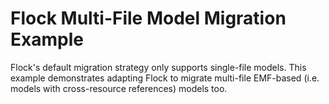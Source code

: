 # Flock Multi-File Model Migration Example

Flock's default migration strategy only supports single-file models. This example demonstrates adapting Flock to migrate multi-file EMF-based (i.e. models with cross-resource references) models too.